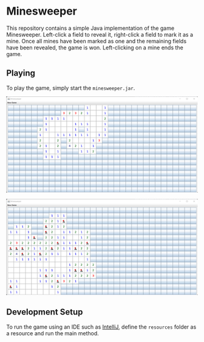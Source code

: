 # Minesweeper
This repository contains a simple Java implementation of the game Minesweeper. 
Left-click a field to reveal it, right-click a field to mark it as a mine. 
Once all mines have been marked as one and the remaining fields have been revealed, the game is won.
Left-clicking on a mine ends the game.

## Playing
To play the game, simply start the `minesweeper.jar`.

![img.png](images/expert_start.png)

![img.png](images/easy.png)

## Development Setup
To run the game using an IDE such as [IntelliJ](https://www.jetbrains.com/idea/), define the `resources` folder as a resource and run the main method.